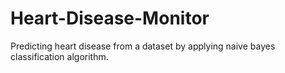 # Heart-Disease-Monitor
Predicting heart disease from a dataset by applying naive bayes classification algorithm.

